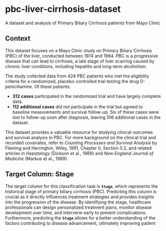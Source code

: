 # pbc-liver-cirrhosis-dataset
A dataset and analysis of Primary Biliary Cirrhosis patients from Mayo Clinic
## Context

This dataset focuses on a Mayo Clinic study on Primary Biliary Cirrhosis (PBC) of the liver, conducted between 1974 and 1984. PBC is a progressive disease that can lead to cirrhosis, a late stage of liver scarring caused by chronic liver conditions, including hepatitis and long-term alcoholism.

The study collected data from 424 PBC patients who met the eligibility criteria for a randomized, placebo-controlled trial testing the drug D-penicillamine. Of these patients:

- **312 cases** participated in the randomized trial and have largely complete data.
- **112 additional cases** did not participate in the trial but agreed to baseline measurements and survival follow-up. Six of these cases were lost to follow-up soon after diagnosis, leaving 106 additional cases in the dataset.

This dataset provides a valuable resource for studying clinical outcomes and survival analysis in PBC. For more background on the clinical trial and recorded covariates, refer to *Counting Processes and Survival Analysis* by Fleming and Harrington, Wiley, 1991, Chapter 0, Section 0.2, and related articles in *Hepatology* (Dickson et al., 1989) and *New England Journal of Medicine* (Markus et al., 1989).
## Target Column: Stage

The target column for this classification task is **`Stage`**, which represents the historical stage of primary biliary cirrhosis (PBC). Predicting this column is crucial as it directly influences treatment strategies and provides insights into the progression of the disease. By identifying the stage, healthcare professionals can design personalized treatment plans, monitor disease development over time, and intervene early to prevent complications. Furthermore, predicting the **`Stage`** allows for a better understanding of the factors contributing to disease advancement, ultimately improving patient 

